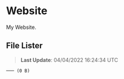 # Website
My Website.

## File Lister
<!-- File Lister Display -->
> **Last Update**: 04/04/2022 16:24:34 UTC

```
─── (0 B) 
```
<!-- File Lister Display -->
